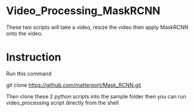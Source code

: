 # Video_Processing_MaskRCNN
These two scripts will take a video, resize the video then apply MaskRCNN onto the video.

# Instruction

Run this command

git clone https://github.com/matterport/Mask_RCNN.git

Then clone these 2 python scripts into the sample folder then you can run video_processing script directly from the shell
